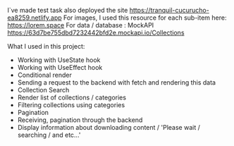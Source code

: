 I`ve made test task also deployed the site https://tranquil-cucurucho-ea8259.netlify.app
For images, I used this resource for each sub-item here: https://lorem.space
For data / database : MockAPI https://63d7be755dbd7232442bfd2e.mockapi.io/Collections

What I used in this project:

- Working with UseState hook
- Working with UseEffect hook
- Conditional render
- Sending a request to the backend with fetch and rendering this data
- Collection Search
- Render list of collections / categories
- Filtering collections using categories
- Pagination
- Receiving, pagination through the backend
- Display information about downloading content / 'Please wait / searching / and etc...'
